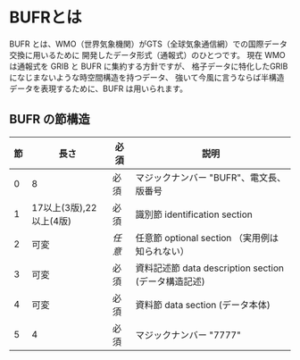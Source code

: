 # BUFRとは
BUFR とは、WMO（世界気象機関）がGTS（全球気象通信網）での国際データ交換に用いるために
開発したデータ形式（通報式）のひとつです。
現在 WMO は通報式を GRIB と BUFR に集約する方針ですが、
格子データに特化したGRIBになじまないような時空間構造を持つデータ、
強いて今風に言うならば半構造データを表現するために、BUFR は用いられます。

## BUFR の節構造

|節|長さ      |必須|説明|
|--|----------|----|----|
|0 |8         |必須|マジックナンバー "BUFR"、電文長、版番号|
|1 |17以上(3版),22以上(4版)|必須|識別節 identification section|
|2 |可変|*任意*|任意節 optional section （実用例は知られない）|
|3 |可変|必須|資料記述節 data description section (データ構造記述)|
|4 |可変|必須|資料節 data section (データ本体)|
|5 |4   |必須|マジックナンバー "7777" |



